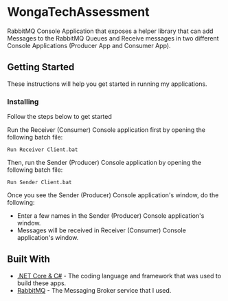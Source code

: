 # WongaTechAssessment

RabbitMQ Console Application that exposes a helper library that can add Messages to the RabbitMQ Queues and Receive messages in two different Console Applications (Producer App and Consumer App).

## Getting Started

These instructions will help you get started in running my applications.

### Installing

Follow the steps below to get started

Run the Receiver (Consumer) Console application first by opening the following batch file:

```
Run Receiver Client.bat
```

Then, run the Sender (Producer) Console application by opening the following batch file:

```
Run Sender Client.bat
```

Once you see the Sender (Producer) Console application's window, do the following:
* Enter a few names in the Sender (Producer) Console application's window.
* Messages will be received in Receiver (Consumer) Console application's window.

## Built With

* [.NET Core & C#](https://www.microsoft.com/net/learn/get-started/windows) - The coding language and framework that was used to build these apps.
* [RabbitMQ](https://www.rabbitmq.com/#getstarted) - The Messaging Broker service that I used.
